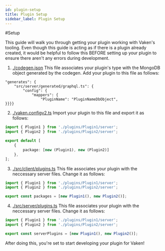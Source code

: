 ```yaml
---
id: plugin-setup
title: Plugin Setup
sidebar_label: Plugin Setup
---
```

#Setup

This guide will walk you through getting your plugin working with Vaken's tooling.
Even though this guide is acting as if there is a plugin already created, it would be helpful to follow this BEFORE setting up
your plugin to ensure there aren't any errors during development.

1. [./codegen.json](./codegen.json) This file associates your plugin's type with the MongoDB object generated by the codegen. Add your plugin to this file as follows:
```
"generates": {
    "src/server/generated/graphql.ts": {
        "config": {
            "mappers": {
                "PluginName": "PluginNameDbObject",
}}}}
```
2. [./vaken.configv2.ts](./vaken.configv2.ts) Import your plugin to this file and export it as follows:
```typescript
import { Plugin1 } from './plugins/Plugin1/server';
import { Plugin2 } from './plugins/Plugin2/server';

export default [
	{
		package: [new (Plugin1), new (Plugin2)]
	},
];
```

3. [./src/client/plugins.ts](./src/client/plugins.ts) This file associates your plugin with the neccessary server files. Change it as follows:
```typescript
import { Plugin1 } from './plugins/Plugin1/server';
import { Plugin2 } from './plugins/Plugin2/server';

export const packages = [new Plugin1(), new Plugin2()];
```

4. [./src/server/plugins.ts](./src/server/plugins.ts) This file associates your plugin with the neccessary server files. Change it as follows:
```typescript
import { Plugin1 } from './plugins/Plugin1/server';
import { Plugin2 } from './plugins/Plugin2/server';

export const serverPlugins = [new Plugin1(), new Plugin2()];
```

After doing this, you're set to start developing your plugin for Vaken!
